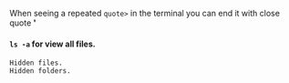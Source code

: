 When seeing a repeated `quote>` in the terminal you can end it with close quote **'**
#### `ls -a` for view all files.
	Hidden files.
	Hidden folders.